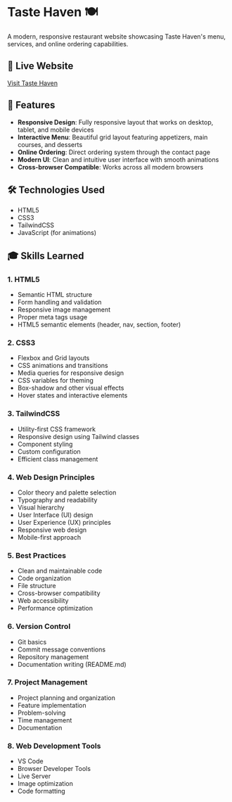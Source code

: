 # Taste Haven 🍽️

A modern, responsive restaurant website showcasing Taste Haven's menu, services, and online ordering capabilities.

## 🔗 Live Website

[Visit Taste Haven](https://taste-haven.netlify.app) 

## 🌟 Features

- **Responsive Design**: Fully responsive layout that works on desktop, tablet, and mobile devices
- **Interactive Menu**: Beautiful grid layout featuring appetizers, main courses, and desserts
- **Online Ordering**: Direct ordering system through the contact page
- **Modern UI**: Clean and intuitive user interface with smooth animations
- **Cross-browser Compatible**: Works across all modern browsers

## 🛠️ Technologies Used

- HTML5
- CSS3
- TailwindCSS
- JavaScript (for animations)

## 🎓 Skills Learned

### 1. HTML5
- Semantic HTML structure
- Form handling and validation
- Responsive image management
- Proper meta tags usage
- HTML5 semantic elements (header, nav, section, footer)

### 2. CSS3
- Flexbox and Grid layouts
- CSS animations and transitions
- Media queries for responsive design
- CSS variables for theming
- Box-shadow and other visual effects
- Hover states and interactive elements

### 3. TailwindCSS
- Utility-first CSS framework
- Responsive design using Tailwind classes
- Component styling
- Custom configuration
- Efficient class management

### 4. Web Design Principles
- Color theory and palette selection
- Typography and readability
- Visual hierarchy
- User Interface (UI) design
- User Experience (UX) principles
- Responsive web design
- Mobile-first approach

### 5. Best Practices
- Clean and maintainable code
- Code organization
- File structure
- Cross-browser compatibility
- Web accessibility
- Performance optimization

### 6. Version Control
- Git basics
- Commit message conventions
- Repository management
- Documentation writing (README.md)

### 7. Project Management
- Project planning and organization
- Feature implementation
- Problem-solving
- Time management
- Documentation

### 8. Web Development Tools
- VS Code
- Browser Developer Tools
- Live Server
- Image optimization
- Code formatting
